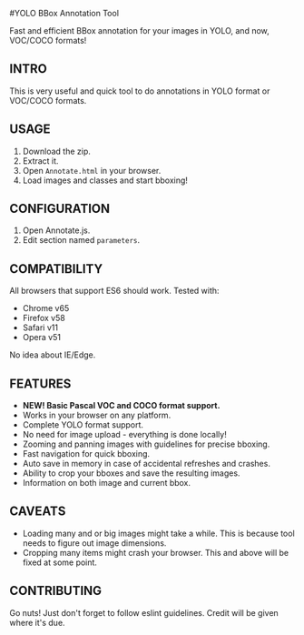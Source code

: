 #YOLO BBox Annotation Tool

Fast and efficient BBox annotation for your images in YOLO, and now, VOC/COCO formats!

## INTRO
This is very useful and quick tool to do annotations in YOLO format or VOC/COCO formats.


## USAGE
1. Download the zip.
2. Extract it.
3. Open `Annotate.html` in your browser.
4. Load images and classes and start bboxing!

## CONFIGURATION
1. Open Annotate.js.
2. Edit section named `parameters`.

## COMPATIBILITY
All browsers that support ES6 should work. Tested with:

* Chrome v65
* Firefox v58
* Safari v11
* Opera v51

No idea about IE/Edge.

## FEATURES
* **NEW! Basic Pascal VOC and COCO format support.**
* Works in your browser on any platform.
* Complete YOLO format support.
* No need for image upload - everything is done locally!
* Zooming and panning images with guidelines for precise bboxing.
* Fast navigation for quick bboxing.
* Auto save in memory in case of accidental refreshes and crashes.
* Ability to crop your bboxes and save the resulting images.
* Information on both image and current bbox.

## CAVEATS
* Loading many and or big images might take a while. This is because tool needs to figure out image dimensions.  
* Cropping many items might crash your browser. This and above will be fixed at some point.

## CONTRIBUTING
Go nuts! Just don't forget to follow eslint guidelines. Credit will be given where it's due.

